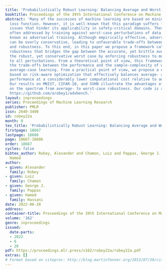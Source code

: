 ```yaml
---
title: 'Probabilistically Robust Learning: Balancing Average and Worst-case Performance'
booktitle: Proceedings of the 39th International Conference on Machine Learning
abstract: 'Many of the successes of machine learning are based on minimizing an averaged
  loss function. However, it is well-known that this paradigm suffers from robustness
  issues that hinder its applicability in safety-critical domains. These issues are
  often addressed by training against worst-case perturbations of data, a technique
  known as adversarial training. Although empirically effective, adversarial training
  can be overly conservative, leading to unfavorable trade-offs between nominal performance
  and robustness. To this end, in this paper we propose a framework called probabilistic
  robustness that bridges the gap between the accurate, yet brittle average case and
  the robust, yet conservative worst case by enforcing robustness to most rather than
  to all perturbations. From a theoretical point of view, this framework overcomes
  the trade-offs between the performance and the sample-complexity of worst-case and
  average-case learning. From a practical point of view, we propose a novel algorithm
  based on risk-aware optimization that effectively balances average- and worst-case
  performance at a considerably lower computational cost relative to adversarial training.
  Our results on MNIST, CIFAR-10, and SVHN illustrate the advantages of this framework
  on the spectrum from average- to worst-case robustness. Our code is available at:
  https://github.com/arobey1/advbench.'
layout: inproceedings
series: Proceedings of Machine Learning Research
publisher: PMLR
issn: 2640-3498
id: robey22a
month: 0
tex_title: 'Probabilistically Robust Learning: Balancing Average and Worst-case Performance'
firstpage: 18667
lastpage: 18686
page: 18667-18686
order: 18667
cycles: false
bibtex_author: Robey, Alexander and Chamon, Luiz and Pappas, George J. and Hassani,
  Hamed
author:
- given: Alexander
  family: Robey
- given: Luiz
  family: Chamon
- given: George J.
  family: Pappas
- given: Hamed
  family: Hassani
date: 2022-06-28
address:
container-title: Proceedings of the 39th International Conference on Machine Learning
volume: '162'
genre: inproceedings
issued:
  date-parts:
  - 2022
  - 6
  - 28
pdf: https://proceedings.mlr.press/v162/robey22a/robey22a.pdf
extras: []
# Format based on citeproc: http://blog.martinfenner.org/2013/07/30/citeproc-yaml-for-bibliographies/
---
```

